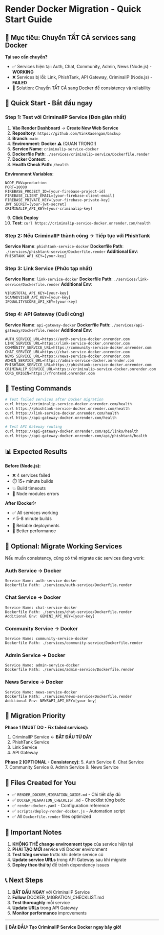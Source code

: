 # Render Docker Migration - Quick Start Guide

## 🎯 Mục tiêu: Chuyển TẤT CẢ services sang Docker

**Tại sao cần chuyển?**
- ✅ Services hiện tại: Auth, Chat, Community, Admin, News (Node.js) - **WORKING**
- ❌ Services bị lỗi: Link, PhishTank, API Gateway, CriminalIP (Node.js) - **FAILED**
- 🎯 Solution: Chuyển TẤT CẢ sang Docker để consistency và reliability

## 🚀 Quick Start - Bắt đầu ngay

### Step 1: Test với CriminalIP Service (Đơn giản nhất)

1. **Vào Render Dashboard** → **Create New Web Service**
2. **Repository**: `https://github.com/VinkRasengan/backup`
3. **Branch**: `main`
4. **Environment**: **Docker** ⚠️ (QUAN TRỌNG!)
5. **Service Name**: `criminalip-service-docker`
6. **Dockerfile Path**: `./services/criminalip-service/Dockerfile.render`
7. **Docker Context**: `.`
8. **Health Check Path**: `/health`

**Environment Variables:**
```
NODE_ENV=production
PORT=10000
FIREBASE_PROJECT_ID=[your-firebase-project-id]
FIREBASE_CLIENT_EMAIL=[your-firebase-client-email]
FIREBASE_PRIVATE_KEY=[your-firebase-private-key]
JWT_SECRET=[your-jwt-secret]
CRIMINALIP_API_KEY=[your-criminalip-key]
```

9. **Click Deploy**
10. **Test**: `curl https://criminalip-service-docker.onrender.com/health`

### Step 2: Nếu CriminalIP thành công → Tiếp tục với PhishTank

**Service Name**: `phishtank-service-docker`
**Dockerfile Path**: `./services/phishtank-service/Dockerfile.render`
**Additional Env**: `PHISHTANK_API_KEY=[your-key]`

### Step 3: Link Service (Phức tạp nhất)

**Service Name**: `link-service-docker`
**Dockerfile Path**: `./services/link-service/Dockerfile.render`
**Additional Env**:
```
VIRUSTOTAL_API_KEY=[your-key]
SCAMADVISER_API_KEY=[your-key]
IPQUALITYSCORE_API_KEY=[your-key]
```

### Step 4: API Gateway (Cuối cùng)

**Service Name**: `api-gateway-docker`
**Dockerfile Path**: `./services/api-gateway/Dockerfile.render`
**Additional Env**:
```
AUTH_SERVICE_URL=https://auth-service-docker.onrender.com
LINK_SERVICE_URL=https://link-service-docker.onrender.com
COMMUNITY_SERVICE_URL=https://community-service-docker.onrender.com
CHAT_SERVICE_URL=https://chat-service-docker.onrender.com
NEWS_SERVICE_URL=https://news-service-docker.onrender.com
ADMIN_SERVICE_URL=https://admin-service-docker.onrender.com
PHISHTANK_SERVICE_URL=https://phishtank-service-docker.onrender.com
CRIMINALIP_SERVICE_URL=https://criminalip-service-docker.onrender.com
CORS_ORIGIN=https://frontend.onrender.com
```

## 🧪 Testing Commands

```bash
# Test failed services after Docker migration
curl https://criminalip-service-docker.onrender.com/health
curl https://phishtank-service-docker.onrender.com/health  
curl https://link-service-docker.onrender.com/health
curl https://api-gateway-docker.onrender.com/health

# Test API Gateway routing
curl https://api-gateway-docker.onrender.com/api/links/health
curl https://api-gateway-docker.onrender.com/api/phishtank/health
```

## 📊 Expected Results

**Before (Node.js):**
- ❌ 4 services failed
- ⏱️ 15+ minute builds
- 💥 Build timeouts
- 🐛 Node modules errors

**After (Docker):**
- ✅ All services working
- ⚡ 5-8 minute builds
- 🔄 Reliable deployments
- 💪 Better performance

## 🔄 Optional: Migrate Working Services

Nếu muốn consistency, cũng có thể migrate các services đang work:

### Auth Service → Docker
```
Service Name: auth-service-docker
Dockerfile Path: ./services/auth-service/Dockerfile.render
```

### Chat Service → Docker
```
Service Name: chat-service-docker
Dockerfile Path: ./services/chat-service/Dockerfile.render
Additional Env: GEMINI_API_KEY=[your-key]
```

### Community Service → Docker
```
Service Name: community-service-docker
Dockerfile Path: ./services/community-service/Dockerfile.render
```

### Admin Service → Docker
```
Service Name: admin-service-docker
Dockerfile Path: ./services/admin-service/Dockerfile.render
```

### News Service → Docker
```
Service Name: news-service-docker
Dockerfile Path: ./services/news-service/Dockerfile.render
Additional Env: NEWSAPI_API_KEY=[your-key]
```

## 🎯 Migration Priority

**Phase 1 (MUST DO - Fix failed services):**
1. CriminalIP Service ← **BẮT ĐẦU TỪ ĐÂY**
2. PhishTank Service
3. Link Service
4. API Gateway

**Phase 2 (OPTIONAL - Consistency):**
5. Auth Service
6. Chat Service  
7. Community Service
8. Admin Service
9. News Service

## 📁 Files Created for You

- ✅ `RENDER_DOCKER_MIGRATION_GUIDE.md` - Chi tiết đầy đủ
- ✅ `DOCKER_MIGRATION_CHECKLIST.md` - Checklist từng bước
- ✅ `render-docker.yaml` - Configuration reference
- ✅ `scripts/deploy-render-docker.js` - Automation script
- ✅ All `Dockerfile.render` files optimized

## 🚨 Important Notes

1. **KHÔNG THỂ change environment type** của service hiện tại
2. **PHẢI TẠO MỚI** service với Docker environment
3. **Test từng service** trước khi delete service cũ
4. **Update service URLs** trong API Gateway sau khi migrate
5. **Deploy theo thứ tự** để tránh dependency issues

## 📞 Next Steps

1. **BẮT ĐẦU NGAY** với CriminalIP Service
2. **Follow** DOCKER_MIGRATION_CHECKLIST.md
3. **Test thoroughly** mỗi service
4. **Update URLs** trong API Gateway
5. **Monitor performance** improvements

---

**🎯 BẮt ĐẦU: Tạo CriminalIP Service Docker ngay bây giờ!**
